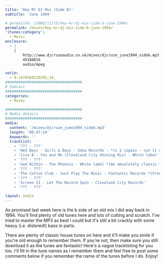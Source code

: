 ```yaml
---
title: 'Hey Mr DJ Mix (Side B)'
subtitle: 'June 1994'

# permalink: /2006/11/15/hey-mr-dj-mix-side-b-june-1994/
permalink: /mixes/hey-mr-dj-mix-side-b-june-1994/
'itunes:category':
  - Music
enclosure:
  - |
    |
        http://www.djcruzeaudio.co.uk/mixes/djcruze_june1994_sideb.mp3
        45346816
        audio/mpeg

votio:
  - 9.1470588235295,34,
###################################
# Podcast
###################################
categories:
  - Mixes

###################################
# Media details
###################################
media:
  content: '/mixes/djcruze_june1994_sideb.mp3'
  length: '00:47:14'
  keywords: ''
  tracklist:
    - '??? - ???'
    - 'Hed Boys - Girls & Boys - Seka Records - *(x 2 copies - cut it up DJ!)*'
    - 'Lisa B - You and Me (Cleveland City Shining Mix) - White label'
    - '??? - ???'
    - 'God Within - The Phoenix - White label *(An absolutely classic tune by Scott Hardkiss.)*'
    - '??? - ???'
    - 'The Cotton Club - Just Play The Music - Fantastic Records *(From the Rock EP.)*'
    - '??? - ???'
    - 'Screen II - Let The Record Spin - Cleveland City Records'
    - '??? - ???'

layout: audio
---
```


As promised last week here is the b side of an old mix I did way back in 1994. You'll find plenty of old tunes here and lots of cutting and scratch. I've tried to master the MP3 as best I could but it's still a bit crackly with some heavy (i.e. distored!) bass in parts.

There are plenty of classic house tunes on here and it'll make you smile if you're old enough to remember them. If you're not, then make sure you still download it as the tunes are fantastic! Here's a vague tracklisting for you too. I'll fill in the tune names as I remember them and feel free to post some comments below if you remember the name of the tunes before I do. Enjoy!
